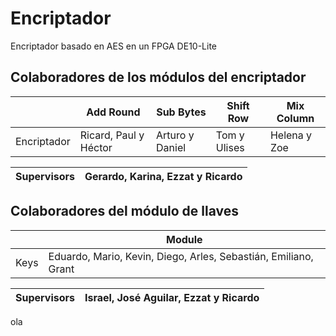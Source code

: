 # Encriptador
Encriptador basado en AES en un FPGA DE10-Lite

## Colaboradores de los módulos del encriptador

|              |        Add Round      |    Sub Bytes    |   Shift Row  |  Mix Column  |
|--------------|-----------------------|-----------------|--------------|--------------|
| Encriptador  | Ricard, Paul y Héctor | Arturo y Daniel | Tom y Ulises | Helena y Zoe |


| Supervisors  |                   Gerardo, Karina, Ezzat y Ricardo                    |
|--------------|-----------------------------------------------------------------------|


## Colaboradores del módulo de llaves
|               |                              Module                             |
|---------------|-----------------------------------------------------------------|
|     Keys      | Eduardo, Mario, Kevin, Diego, Arles, Sebastián, Emiliano, Grant |

| Supervisors  |                Israel, José Aguilar, Ezzat y Ricardo             |
|--------------|------------------------------------------------------------------|

ola
